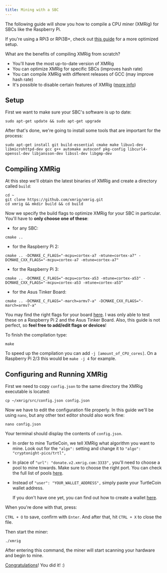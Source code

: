 ```yaml
---
title: Mining with a SBC
---
```


The following guide will show you how to compile a CPU miner (XMRig) for SBCs like the Raspberry Pi.

If you're using a RPi3 or RPi3B+, check out [this guide](Optimizing-RPi-TurtleCoin-Mining) for a more optimized setup.

What are the benefits of compiling XMRig from scratch?
  - You'll have the most up-to-date version of XMRig
  - You can optimize XMRig for specific SBCs (improves hash rate)
  - You can compile XMRig with different releases of GCC (may improve hash rate)
  - It's possible to disable certain features of XMRig ([more info](https://github.com/xmrig/xmrig/wiki/Ubuntu-Build#additional-cmake-options))
  
## Setup

First we want to make sure your SBC's software is up to date:

```
sudo apt-get update && sudo apt-get upgrade
```

After that's done, we're going to install some tools that are important for the process:

```
sudo apt-get install git build-essential cmake make libuv1-dev libmicrohttpd-dev gcc g++ automake autoconf pkg-config libcurl4-openssl-dev libjansson-dev libssl-dev libgmp-dev
```

## Compiling XMRig

At this step we'll obtain the latest binaries of XMRig and create a directory called `build`:

```
cd ~
git clone https://github.com/xmrig/xmrig.git
cd xmrig && mkdir build && cd build
```

Now we specify the build flags to optimize XMRig for your SBC in particular. You'll have to **only choose one of these**:

* for any SBC:
```
cmake ..
```

* for the Raspberry Pi 2:
```
cmake .. -DCMAKE_C_FLAGS="-mcpu=cortex-a7 -mtune=cortex-a7" -DCMAKE_CXX_FLAGS="-mcpu=cortex-a7 -mtune=cortex-a7"
```

* for the Raspberry Pi 3:
```
cmake .. -DCMAKE_C_FLAGS="-mcpu=cortex-a53 -mtune=cortex-a53" -DCMAKE_CXX_FLAGS="-mcpu=cortex-a53 -mtune=cortex-a53"
```

* for the Asus Tinker Board:
```
cmake .. -DCMAKE_C_FLAGS="-march=armv7-a" -DCMAKE_CXX_FLAGS="-march=armv7-a"

```

You may find the right flags for your board [here](https://gist.github.com/fm4dd/c663217935dc17f0fc73c9c81b0aa845).
I was only able to test these on a Raspberry Pi 2 and the Asus Tinker Board. Also, this guide is not perfect, so **feel free to add/edit flags or devices**!

To finish the compilation type:

```
make
```

To speed up the compilation you can add `-j [amount_of_CPU_cores]`. On a Raspberry Pi 2/3 this would be `make -j 4` for example.

## Configuring and Running XMRig

First we need to copy `config.json` to the same directory the XMRig executable is located:

```
cp ~/xmrig/src/config.json config.json
```

Now we have to edit the configuration file properly. In this guide we'll be using `nano`, but any other text editor should also work fine:

```
nano config.json
```

Your terminal should display the contents of `config.json`. 

* In order to mine TurtleCoin, we tell XMRig what algorithm you want to mine. Look out for the `"algo":` setting and change it to `"algo": "cryptonight-pico/trtl",`

* In place of `"url": "donate.v2.xmrig.com:3333",` you'll need to choose a pool to mine towards. Make sure to choose the right port. You can check the full list of pools [here](https://github.com/turtlecoin/turtlecoin/wiki/pools).

* Instead of `"user": "YOUR_WALLET_ADDRESS",` simply paste your TurtleCoin wallet address.

  If you don't have one yet, you can find out how to create a wallet [here](../wallets/Making-a-Wallet).

When you're done with that, press: 

`CTRL + O` to save, confirm with `Enter`. And after that, hit `CTRL + X` to close the file.

Then start the miner:

```
./xmrig
```

After entering this command, the miner will start scanning your hardware and begin to mine.

[Congratulations](https://www.youtube.com/watch?v=SC4xMk98Pdc)! You did it! :)
